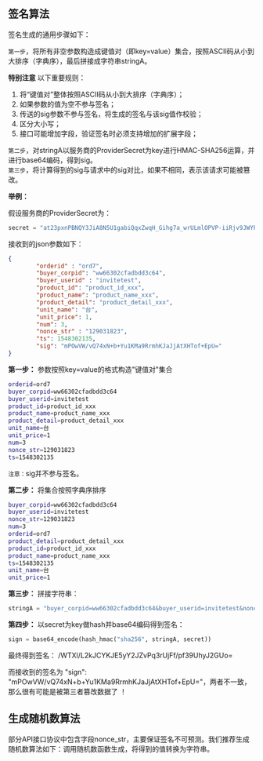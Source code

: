 
## 签名算法

签名生成的通用步骤如下：

```第一步```，将所有非空参数构造成键值对（即key=value）集合，按照ASCII码从小到大排序（字典序），最后拼接成字符串stringA。

__特别注意__ 以下重要规则：

1.  将“键值对”整体按照ASCII码从小到大排序（字典序）；
2.  如果参数的值为空不参与签名；
3.  传送的sig参数不参与签名，将生成的签名与该sig值作校验；
5.  区分大小写；
6.  接口可能增加字段，验证签名时必须支持增加的扩展字段；

```第二步```，对stringA以服务商的ProviderSecret为key进行HMAC-SHA256运算，并进行base64编码，得到sig。  
```第三步```，将计算得到的sig与请求中的sig对比，如果不相同，表示该请求可能被篡改。

__举例：__ 

假设服务商的ProviderSecret为：

```python
secret = "at23pxnPBNQY3JiA8N5U1gabiQqxZwqH_Gihg7a_wrULmlOPVP-iiRjv9JWYPrDk"
```

接收到的json参数如下：

```json
{
    	"orderid" : "ord7",
        "buyer_corpid": "ww66302cfadbdd3c64",
    	"buyer_userid" : "invitetest",
        "product_id": "product_id_xxx",
        "product_name": "product_name_xxx",
        "product_detail": "product_detail_xxx",
        "unit_name": "台",
        "unit_price": 1,
        "num": 3,
        "nonce_str" : "129031823",
        "ts": 1548302135,
        "sig": "mPOwVW/vQ74xN+b+Yu1KMa9RrmhKJaJjAtXHTof+EpU="
}

```

__第一步：__ 参数按照key=value的格式构造"键值对"集合

```bash
orderid=ord7
buyer_corpid=ww66302cfadbdd3c64
buyer_userid=invitetest
product_id=product_id_xxx
product_name=product_name_xxx
product_detail=product_detail_xxx
unit_name=台
unit_price=1
num=3
nonce_str=129031823
ts=1548302135
```

```注意：```sig并不参与签名。

__第二步：__ 将集合按照字典序排序

```bash
buyer_corpid=ww66302cfadbdd3c64
buyer_userid=invitetest
nonce_str=129031823
num=3
orderid=ord7
product_detail=product_detail_xxx
product_id=product_id_xxx
product_name=product_name_xxx
ts=1548302135
unit_name=台
unit_price=1
```

__第三步：__ 拼接字符串：

```python
stringA = "buyer_corpid=ww66302cfadbdd3c64&buyer_userid=invitetest&nonce_str=129031823&num=3&orderid=ord7&product_detail=product_detail_xxx&product_id=product_id_xxx&product_name=product_name_xxx&ts=1548302135&unit_name=台&unit_price=1"
```

__第四步：__ 以secret为key做hash并base64编码得到签名：

```python
sign = base64_encode(hash_hmac("sha256", stringA, secret))
```

最终得到签名： /WTXl/L2kJCYKJE5yY2JZvPq3rUjFf/pf39UhyJ2GUo=

而接收到的签名为 "sign": "mPOwVW/vQ74xN+b+Yu1KMa9RrmhKJaJjAtXHTof+EpU="，两者不一致，那么很有可能是被第三者篡改数据了 ！

## 生成随机数算法

部分API接口协议中包含字段nonce_str，主要保证签名不可预测。我们推荐生成随机数算法如下：调用随机数函数生成，将得到的值转换为字符串。
